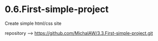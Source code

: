 # 0.6.First-simple-project
Create simple html/css site

repository --> https://github.com/MichalAW/3.3.First-simple-project.git
